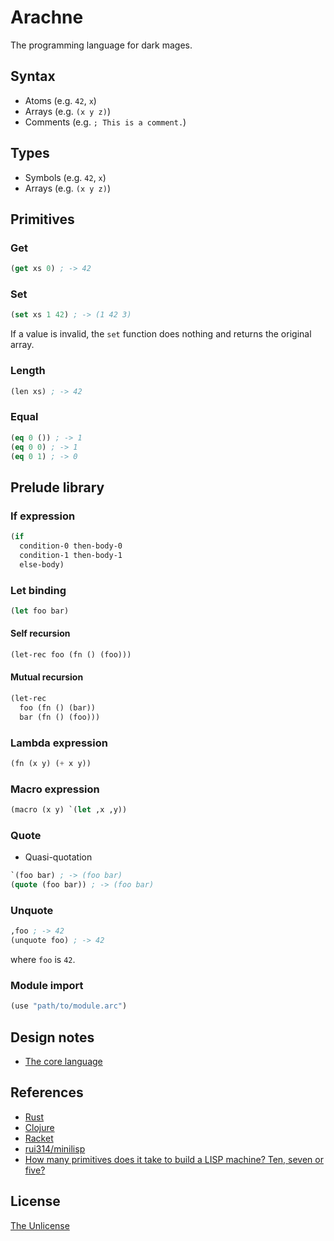 # Arachne

The programming language for dark mages.

## Syntax

- Atoms (e.g. `42`, `x`)
- Arrays (e.g. `(x y z)`)
- Comments (e.g. `; This is a comment.`)

## Types

- Symbols (e.g. `42`, `x`)
- Arrays (e.g. `(x y z)`)

## Primitives

### Get

```lisp
(get xs 0) ; -> 42
```

### Set

```lisp
(set xs 1 42) ; -> (1 42 3)
```

If a value is invalid, the `set` function does nothing and returns the original array.

### Length

```lisp
(len xs) ; -> 42
```

### Equal

```lisp
(eq 0 ()) ; -> 1
(eq 0 0) ; -> 1
(eq 0 1) ; -> 0
```

## Prelude library

### If expression

```lisp
(if
  condition-0 then-body-0
  condition-1 then-body-1
  else-body)
```

### Let binding

```lisp
(let foo bar)
```

#### Self recursion

```lisp
(let-rec foo (fn () (foo)))
```

#### Mutual recursion

```lisp
(let-rec
  foo (fn () (bar))
  bar (fn () (foo)))
```

### Lambda expression

```lisp
(fn (x y) (+ x y))
```

### Macro expression

```lisp
(macro (x y) `(let ,x ,y))
```

### Quote

- Quasi-quotation

```lisp
`(foo bar) ; -> (foo bar)
(quote (foo bar)) ; -> (foo bar)
```

### Unquote

```lisp
,foo ; -> 42
(unquote foo) ; -> 42
```

where `foo` is `42`.

### Module import

```lisp
(use "path/to/module.arc")
```

## Design notes

- [The core language](core.md)

## References

- [Rust](https://www.rust-lang.org/)
- [Clojure](https://clojure.org/)
- [Racket](https://racket-lang.org/)
- [rui314/minilisp](https://github.com/rui314/minilisp)
- [How many primitives does it take to build a LISP machine? Ten, seven or five?](https://stackoverflow.com/questions/3482389/how-many-primitives-does-it-take-to-build-a-lisp-machine-ten-seven-or-five)

## License

[The Unlicense](UNLICENSE)
